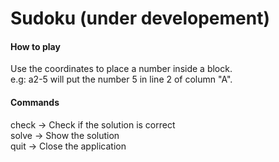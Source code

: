 # Sudoku (under developement)

#### How to play
Use the coordinates to place a number inside a block.   
e.g: a2-5 will put the number 5 in line 2 of column "A". 

#### Commands
check -> Check if the solution is correct   
solve -> Show the solution  
quit  -> Close the application  





